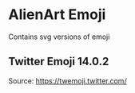 # AlienArt Emoji

Contains svg versions of emoji

## Twitter Emoji 14.0.2

Source: https://twemoji.twitter.com/
